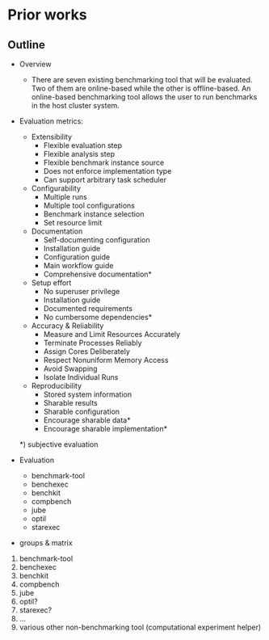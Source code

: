 # Prior works

## Outline

- Overview

  - There are seven existing benchmarking tool that will be evaluated. Two of them are online-based while the other is offline-based. An online-based benchmarking tool allows the user to run benchmarks in the host cluster system.

  

- Evaluation metrics:

  - Extensibility
    - Flexible evaluation step
    - Flexible analysis step
    - Flexible benchmark instance source
    - Does not enforce implementation type
    - Can support arbitrary task scheduler
  - Configurability
    - Multiple runs
    - Multiple tool configurations
    - Benchmark instance selection
    - Set resource limit
  - Documentation
    - Self-documenting configuration
    - Installation guide
    - Configuration guide
    - Main workflow guide
    - Comprehensive documentation*
  - Setup effort
    - No superuser privilege
    - Installation guide
    - Documented requirements
    - No cumbersome dependencies*
  - Accuracy & Reliability
    - Measure and Limit Resources Accurately
    - Terminate Processes Reliably
    - Assign Cores Deliberately
    - Respect Nonuniform Memory Access
    - Avoid Swapping
    - Isolate Individual Runs
  - Reproducibility
    - Stored system information
    - Sharable results
    - Sharable configuration
    - Encourage sharable data*
    - Encourage sharable implementation*

  *) subjective evaluation

- Evaluation

  - benchmark-tool
  - benchexec
  - benchkit
  - compbench
  - jube
  - optil
  - starexec

- groups & matrix

1. benchmark-tool
2. benchexec
3. benchkit
4. compbench
5. jube
6. optil?
7. starexec?
8. ...
9. various other non-benchmarking tool (computational experiment helper)